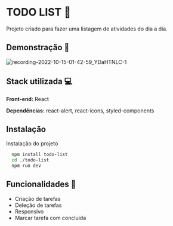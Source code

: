 
# TODO LIST 📄

Projeto criado para fazer uma listagem de atividades do dia a dia.


## Demonstração 👀

![recording-2022-10-15-01-42-59_YDaHTNLC-_1_](https://user-images.githubusercontent.com/91674510/195969299-21762ca6-6baa-4206-af03-6f8f6bc0930e.gif)


## Stack utilizada 💻

**Front-end:** React 



**Dependências:** react-alert, react-icons, styled-components
## Instalação

Instalação do projeto

```bash
  npm install todo-list
  cd ./todo-list
  npm run dev
```
    
## Funcionalidades 🚀

- Criação de tarefas
- Deleção de tarefas
- Responsivo
- Marcar tarefa com concluida

